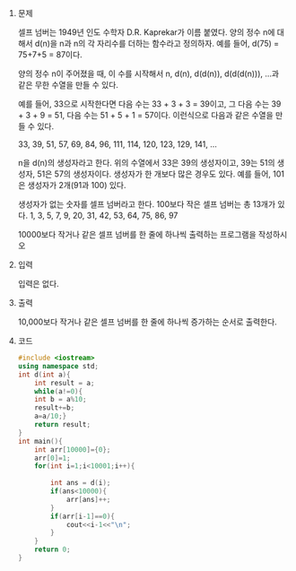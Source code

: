 1. 문제

   셀프 넘버는 1949년 인도 수학자 D.R. Kaprekar가 이름 붙였다. 양의 정수 n에 대해서 d(n)을 n과 n의 각 자리수를 더하는 함수라고 정의하자. 예를 들어, d(75) = 75+7+5 = 87이다.

   양의 정수 n이 주어졌을 때, 이 수를 시작해서 n, d(n), d(d(n)), d(d(d(n))), ...과 같은 무한 수열을 만들 수 있다. 

   예를 들어, 33으로 시작한다면 다음 수는 33 + 3 + 3 = 39이고, 그 다음 수는 39 + 3 + 9 = 51, 다음 수는 51 + 5 + 1 = 57이다. 이런식으로 다음과 같은 수열을 만들 수 있다.

   33, 39, 51, 57, 69, 84, 96, 111, 114, 120, 123, 129, 141, ...

   n을 d(n)의 생성자라고 한다. 위의 수열에서 33은 39의 생성자이고, 39는 51의 생성자, 51은 57의 생성자이다. 생성자가 한 개보다 많은 경우도 있다. 예를 들어, 101은 생성자가 2개(91과 100) 있다. 

   생성자가 없는 숫자를 셀프 넘버라고 한다. 100보다 작은 셀프 넘버는 총 13개가 있다. 1, 3, 5, 7, 9, 20, 31, 42, 53, 64, 75, 86, 97

   10000보다 작거나 같은 셀프 넘버를 한 줄에 하나씩 출력하는 프로그램을 작성하시오

2. 입력

   입력은 없다.

3. 출력

   10,000보다 작거나 같은 셀프 넘버를 한 줄에 하나씩 증가하는 순서로 출력한다.

4. 코드

   ```c++
   #include <iostream>
   using namespace std;
   int d(int a){
       int result = a;
       while(a!=0){
       int b = a%10;
       result+=b;
       a=a/10;}
       return result;
   }
   int main(){
       int arr[10000]={0};
       arr[0]=1;
       for(int i=1;i<10001;i++){
          
           int ans = d(i);
           if(ans<10000){
               arr[ans]++;
           }
           if(arr[i-1]==0){
               cout<<i-1<<"\n";
           }
       }
       return 0;
   }
   ```

   
